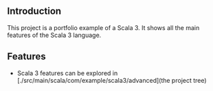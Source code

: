 ## Introduction

This project is a portfolio example of a Scala 3. It shows all the main features of the Scala 3 language.

## Features

- Scala 3 features can be explored in [./src/main/scala/com/example/scala3/advanced](the project tree)